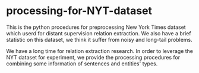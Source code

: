 # processing-for-NYT-dataset
This is the python procedures for preprocessing New York Times dataset which userd for distant supervision relation extraction. We also have a brief statistic on this dataset, we think it suffer from noisy and long-tail problems.

We have a long time for relation extraction research. In order to leverage the NYT dataset for experiment, we provide the processing procedures for combining some information of sentences and entities' types.

